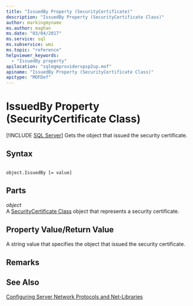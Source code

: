 ```yaml
---
title: "IssuedBy Property (SecurityCertificate)"
description: "IssuedBy Property (SecurityCertificate Class)"
author: markingmyname
ms.author: maghan
ms.date: "03/04/2017"
ms.service: sql
ms.subservice: wmi
ms.topic: "reference"
helpviewer_keywords:
  - "IssuedBy property"
apilocation: "sqlmgmproviderxpsp2up.mof"
apiname: "IssuedBy Property (SecurityCertificate Class)"
apitype: "MOFDef"
---
```

# IssuedBy Property (SecurityCertificate Class)
[!INCLUDE [SQL Server](../../../includes/applies-to-version/sqlserver.md)]
  Gets the object that issued the security certificate.  
  
## Syntax  
  
```  
  
object.IssuedBy [= value]  
```  
  
## Parts  
 *object*  
 A [SecurityCertificate Class](../../../relational-databases/wmi-provider-configuration-classes/securitycertificate-class/securitycertificate-class.md) object that represents a security certificate.  
  
## Property Value/Return Value  
 A string value that specifies the object that issued the security certificate.  
  
## Remarks  
  
## See Also  
 [Configuring Server Network Protocols and Net-Libraries](https://msdn.microsoft.com/library/ms177485\(v=sql.100\).aspx)  
  
  
